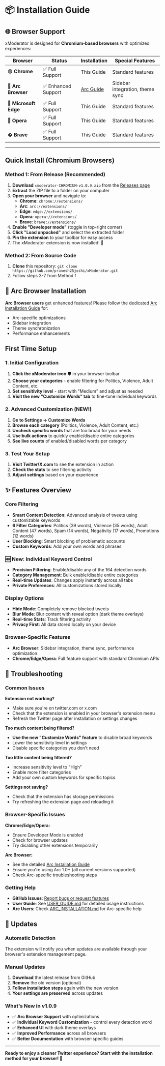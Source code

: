 # 📦 Installation Guide

## 🌐 Browser Support

xModerator is designed for **Chromium-based browsers** with optimized experiences:

| Browser | Status | Installation | Special Features |
|---------|--------|-------------|------------------|
| 🟢 **Chrome** | ✅ Full Support | This Guide | Standard features |
| 🌈 **Arc Browser** | ✅ Enhanced Support | [Arc Guide](ARC_INSTALLATION.md) | Sidebar integration, theme sync |
| 🔵 **Microsoft Edge** | ✅ Full Support | This Guide | Standard features |
| 🔴 **Opera** | ✅ Full Support | This Guide | Standard features |
| � **Brave** | ✅ Full Support | This Guide | Standard features |

---

## Quick Install (Chromium Browsers)

### Method 1: From Release (Recommended)
1. **Download** `xmoderator-CHROMIUM-v1.0.9.zip` from the [Releases page](https://github.com/pranesh25joshi/xModerator/releases)
2. **Extract** the ZIP file to a folder on your computer
3. **Open your browser** and navigate to:
   - **Chrome**: `chrome://extensions/`
   - **Arc**: `arc://extensions/`
   - **Edge**: `edge://extensions/`
   - **Opera**: `opera://extensions/`
   - **Brave**: `brave://extensions/`
4. **Enable "Developer mode"** (toggle in top-right corner)
5. **Click "Load unpacked"** and select the extracted folder
6. **Pin the extension** to your toolbar for easy access
7. The xModerator extension is now installed! 🎉

### Method 2: From Source Code
1. **Clone** this repository: `git clone https://github.com/pranesh25joshi/xModerator.git`
2. Follow steps 3-7 from Method 1

## 🌈 Arc Browser Installation

**Arc Browser users** get enhanced features! Please follow the dedicated [Arc Installation Guide](ARC_INSTALLATION.md) for:
- Arc-specific optimizations
- Sidebar integration
- Theme synchronization
- Performance enhancements

## First Time Setup

### 1. Initial Configuration
1. **Click the xModerator icon** 🛡️ in your browser toolbar
2. **Choose your categories** - enable filtering for Politics, Violence, Adult Content, etc.
3. **Set sensitivity level** - start with "Medium" and adjust as needed
4. **Visit the new "Customize Words" tab** to fine-tune individual keywords

### 2. Advanced Customization (NEW!)
1. **Go to Settings → Customize Words**
2. **Browse each category** (Politics, Violence, Adult Content, etc.)
3. **Uncheck specific words** that are too broad for your needs
4. **Use bulk actions** to quickly enable/disable entire categories
5. **See live counts** of enabled/disabled words per category

### 3. Test Your Setup
1. **Visit Twitter/X.com** to see the extension in action
2. **Check the stats** to see filtering activity
3. **Adjust settings** based on your experience

## ✨ Features Overview

### Core Filtering
- **Smart Content Detection**: Advanced analysis of tweets using customizable keywords
- **6 Filter Categories**: Politics (39 words), Violence (35 words), Adult Content (47 words), Spam (14 words), Negativity (17 words), Promotions (12 words)
- **User Blocking**: Smart blocking of problematic accounts
- **Custom Keywords**: Add your own words and phrases

### 🆕 New: Individual Keyword Control
- **Precision Filtering**: Enable/disable any of the 164 detection words
- **Category Management**: Bulk enable/disable entire categories
- **Real-time Updates**: Changes apply instantly across all tabs
- **Private Preferences**: All customizations stored locally

### Display Options
- **Hide Mode**: Completely remove blocked tweets
- **Blur Mode**: Blur content with reveal option (dark theme overlays)
- **Real-time Stats**: Track filtering activity
- **Privacy First**: All data stored locally on your device

### Browser-Specific Features
- **Arc Browser**: Sidebar integration, theme sync, performance optimization
- **Chrome/Edge/Opera**: Full feature support with standard Chromium APIs

## 🔧 Troubleshooting

### Common Issues
**Extension not working?**
- Make sure you're on twitter.com or x.com
- Check that the extension is enabled in your browser's extension menu
- Refresh the Twitter page after installation or settings changes

**Too much content being filtered?**
- **Use the new "Customize Words" feature** to disable broad keywords
- Lower the sensitivity level in settings
- Disable specific categories you don't need

**Too little content being filtered?**
- Increase sensitivity level to "High"
- Enable more filter categories
- Add your own custom keywords for specific topics

**Settings not saving?**
- Check that the extension has storage permissions
- Try refreshing the extension page and reloading it

### Browser-Specific Issues
**Chrome/Edge/Opera:**
- Ensure Developer Mode is enabled
- Check for browser updates
- Try disabling other extensions temporarily

**Arc Browser:**
- See the detailed [Arc Installation Guide](ARC_INSTALLATION.md)
- Ensure you're using Arc 1.0+ (all current versions supported)
- Check Arc-specific troubleshooting steps

### Getting Help
- **GitHub Issues**: [Report bugs or request features](https://github.com/pranesh25joshi/xModerator/issues)
- **User Guide**: See [USER_GUIDE.md](USER_GUIDE.md) for detailed usage instructions
- **Arc Users**: Check [ARC_INSTALLATION.md](ARC_INSTALLATION.md) for Arc-specific help

## 🔄 Updates

### Automatic Detection
The extension will notify you when updates are available through your browser's extension management page.

### Manual Updates
1. **Download** the latest release from GitHub
2. **Remove** the old version (optional)
3. **Follow installation steps** again with the new version
4. **Your settings are preserved** across updates

### What's New in v1.0.9
- ✅ **Arc Browser Support** with optimizations
- ✅ **Individual Keyword Customization** - control every detection word
- ✅ **Enhanced UI** with dark theme overlays
- ✅ **Improved Performance** across all browsers
- ✅ **Better Documentation** with browser-specific guides

---

**Ready to enjoy a cleaner Twitter experience? Start with the installation method for your browser! 🚀**